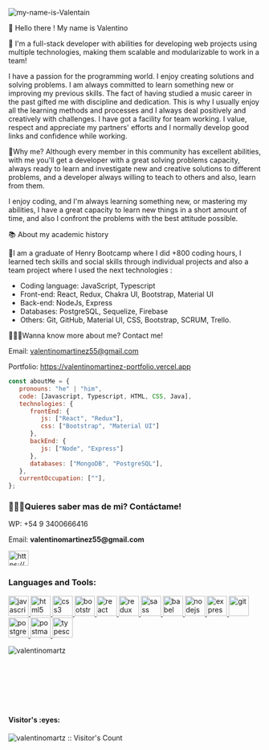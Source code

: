 
![my-name-is-Valentain](https://user-images.githubusercontent.com/93661868/175049822-074a9e01-890c-4abd-988e-165456c066bb.jpg)

 👋 Hello there ! My name is Valentino

🔶 I'm a full-stack developer with abilities for developing web projects using multiple technologies, making them scalable and modularizable to work in a team!

I have a passion for the programming world. I enjoy creating solutions and solving problems. I am always committed to learn something new or improving my previous skills. The fact of having studied a music career in the past gifted me with discipline and dedication. This is why I usually enjoy all the learning methods and processes and I always deal positively and creatively with challenges. I have got a facility for team working. I value, respect and appreciate my partners' efforts and I normally develop good links and confidence while working.

🔶Why me?
Although every member in this community has excellent abilities, with me you'll get a developer with a great solving problems capacity, always ready to learn and investigate new and creative solutions to different problems, and a developer always willing to teach to others and also, learn from them.

I enjoy coding, and I'm always learning something new, or mastering my abilities, I have a great capacity to learn new things in a short amount of time, and also I confront the problems with the best attitude possible.

📚 About my academic history

🔷I am a graduate of Henry Bootcamp where I did +800 coding hours, I learned tech skills and social skills through individual projects and also a team project where I used the next technologies : 
- Coding language: JavaScript, Typescript
- Front-end: React, Redux, Chakra UI, Bootstrap, Material UI
- Back-end: NodeJs, Express
- Databases: PostgreSQL, Sequelize, Firebase
- Others: Git, GitHub, Material UI, CSS, Bootstrap, SCRUM, Trello.



👨🏻‍💻Wanna know more about me? Contact me!

Email: valentinomartinez55@gmail.com

Portfolio: https://valentinomartinez-portfolio.vercel.app


```javascript
const aboutMe = {
   pronouns: "he" | "him",
   code: [Javascript, Typescript, HTML, CSS, Java],
   technologies: {
      frontEnd: {
         js: ["React", "Redux"],
         css: ["Bootstrap", "Material UI"]
      },
      backEnd: {
         js: ["Node", "Express"]
      },
      databases: ["MongoDB", "PostgreSQL"],
   },
   currentOccupation: [""],
};
```

<h3 align="left">👨🏻‍💻Quieres saber mas de mi? Contáctame!</h3>
<p align="left">WP: +54 9 3400666416</p>
<p align="left">Email: <b>valentinomartinez55@gmail.com</b> </p>
<p align="left">
<a href="https://www.linkedin.com/in/valentinomartz/" target="_blank"><img align="center" src="https://cdn.jsdelivr.net/npm/simple-icons@3.0.1/icons/linkedin.svg" alt="https://www.linkedin.com/in/valentinomartz/" height="30" width="40" /></a>
</p>

<h3 align="left">Languages and Tools:</h3>
<p align="left">  <a href="https://developer.mozilla.org/en-US/docs/Web/JavaScript" target="_blank"> <img src="https://upload.wikimedia.org/wikipedia/commons/thumb/9/99/Unofficial_JavaScript_logo_2.svg/1024px-Unofficial_JavaScript_logo_2.svg.png" alt="javascript" width="40" height="40"/> </a> 
<a href="https://www.w3.org/html/" target="_blank"> <img src="https://upload.wikimedia.org/wikipedia/commons/thumb/3/38/HTML5_Badge.svg/600px-HTML5_Badge.svg.png" alt="html5" width="40" height="40"/> </a>
<a href="https://www.w3schools.com/css/" target="_blank"> <img src="https://cdn4.iconfinder.com/data/icons/social-media-logos-6/512/121-css3-512.png" alt="css3" width="40" height="40"/> </a> 
<a href="https://getbootstrap.com" target="_blank"> <img src="https://upload.wikimedia.org/wikipedia/commons/thumb/b/b2/Bootstrap_logo.svg/1024px-Bootstrap_logo.svg.png" alt="bootstrap" width="40" height="40"/> </a> 
<a href="https://reactjs.org/" target="_blank"> <img src="https://seeklogo.com/images/R/react-logo-7B3CE81517-seeklogo.com.png" alt="react" width="40" height="40"/> </a> 
<!-- <a href="https://reactnative.dev/" target="_blank"> <img src="https://reactnative.dev/img/header_logo.svg" alt="reactnative" width="40" height="40"/> </a>  -->
<a href="https://redux.js.org" target="_blank"> <img src="https://seeklogo.com/images/R/redux-logo-9CA6836C12-seeklogo.com.png" alt="redux" width="40" height="40"/> </a> <a href="https://sass-lang.com" target="_blank"> <img src="https://upload.wikimedia.org/wikipedia/commons/thumb/9/96/Sass_Logo_Color.svg/1280px-Sass_Logo_Color.svg.png" alt="sass" width="40" height="40"/> </a>
<a href="https://babeljs.io/" target="_blank"> <img src="https://www.vectorlogo.zone/logos/babeljs/babeljs-icon.svg" alt="babel" width="40" height="40"/> </a>
<a href="https://nodejs.org" target="_blank"> <img src="https://cdn.pixabay.com/photo/2015/04/23/17/41/node-js-736399_960_720.png" alt="nodejs" height="40"/> </a>
<a href="https://expressjs.com" target="_blank"> <img src="https://i.cloudup.com/zfY6lL7eFa-3000x3000.png" alt="express" height="40"/> </a> 
<a href="https://git-scm.com/" target="_blank"> <img src="https://www.vectorlogo.zone/logos/git-scm/git-scm-icon.svg" alt="git" width="40" height="40"/> </a> 
<a href="https://www.postgresql.org" target="_blank"> <img src="https://upload.wikimedia.org/wikipedia/commons/thumb/2/29/Postgresql_elephant.svg/1200px-Postgresql_elephant.svg.png" alt="postgresql" width="40" height="40"/> </a> 
<a href="https://postman.com" target="_blank"> <img src="https://www.vectorlogo.zone/logos/getpostman/getpostman-icon.svg" alt="postman" width="40" height="40"/> </a> 
<!-- <a href="https://mochajs.org" target="_blank"> <img src="https://www.vectorlogo.zone/logos/mochajs/mochajs-icon.svg" alt="mocha" width="40" height="40"/> </a> -->
<a href="https://www.typescriptlang.org/" target="_blank"> <img src="https://upload.wikimedia.org/wikipedia/commons/thumb/4/4c/Typescript_logo_2020.svg/1200px-Typescript_logo_2020.svg.png" alt="typescript" width="40" height="40"/> </a>
   
<div>
<p><img align="left" src="https://github-readme-stats.vercel.app/api/top-langs?username=valentinomartz&show_icons=true&theme=dark&locale=en&layout=compact" alt="valentinomartz" /></p>
</br></div>
<!-- <p>&nbsp;<img align="center" src="https://github-readme-stats.vercel.app/api?username=valentinomartz&show_icons=true&theme=highcontrast&title_color=cfd147&locale=en" alt="valentinomartz" /></p>
</br>
<p><img align="center" src="https://github-readme-streak-stats.herokuapp.com/?user=valentinomartz&theme=dark" alt="valentinomartz" /></p> -->


</br>
</br>
<div align="left"></br></br></br><br>

<h4 align="left">Visitor's :eyes:</h4>

<p align="left"><img img align="left" src="https://profile-counter.glitch.me/{valentinomartz}/count.svg" alt="valentinomartz :: Visitor's Count" /></p>

</div>
